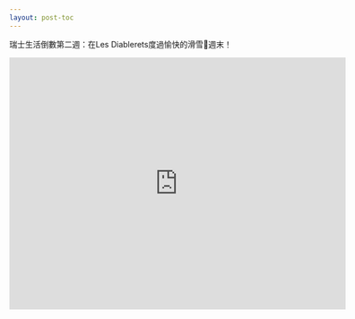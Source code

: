 ```yaml
---
layout: post-toc
---
```


瑞士生活倒數第二週：在Les Diablerets度過愉快的滑雪🎿週末！

<iframe src="https://www.google.com/maps/embed?pb=!1m18!1m12!1m3!1d9495.582086665489!2d7.15088563237757!3d46.353547012055245!2m3!1f0!2f0!3f0!3m2!1i1024!2i768!4f13.1!3m3!1m2!1s0x478eeb6cde1c8ee5%3A0xffc5ce6d5eac0487!2sLes%20Diablerets%2C%201865%20Ormont-Dessus!5e0!3m2!1sen!2sch!4v1706573263249!5m2!1sen!2sch" width="600" height="450" style="border:0;" allowfullscreen="" loading="lazy" referrerpolicy="no-referrer-when-downgrade"></iframe>
